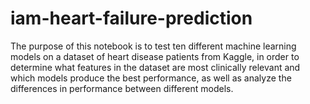 # iam-heart-failure-prediction

The purpose of this notebook is to test ten different machine learning models on a dataset of heart disease patients from Kaggle, in order to determine what features in the dataset are most clinically relevant and which models produce the best performance, as well as analyze the differences in performance between different models.
